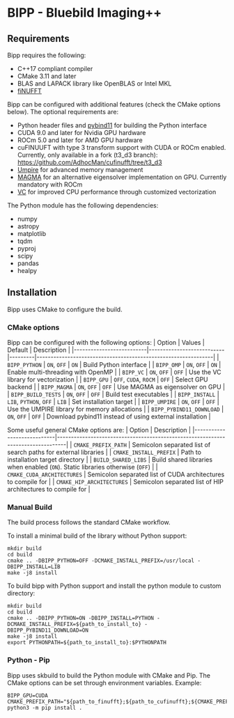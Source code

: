 # BIPP - Bluebild Imaging++

## Requirements
Bipp requires the following:
- C++17 compliant compiler
- CMake 3.11 and later
- BLAS and LAPACK library like OpenBLAS or Intel MKL
- [fiNUFFT](https://github.com/flatironinstitute/finufft)

Bipp can be configured with additional features (check the CMake options below). The optional requirements are:
- Python header files and [pybind11](https://github.com/pybind/pybind11) for building the Python interface
- CUDA 9.0 and later for Nvidia GPU hardware
- ROCm 5.0 and later for AMD GPU hardware
- cuFINUUFT with type 3 transform support with CUDA or ROCm enabled. Currently, only available in a fork (t3_d3 branch): https://github.com/AdhocMan/cufinufft/tree/t3_d3
- [Umpire](https://github.com/LLNL/Umpire) for advanced memory management
- [MAGMA](https://icl.utk.edu/magma/) for an alternative eigensolver implementation on GPU. Currently mandatory with ROCm
- [VC](https://github.com/VcDevel/Vc) for improved CPU performance through customized vectorization

The Python module has the following dependencies:
- numpy
- astropy
- matplotlib
- tqdm
- pyproj
- scipy
- pandas
- healpy


## Installation
Bipp uses CMake to configure the build.

### CMake options
Bipp can be configured with the following options:
| Option                   |  Values                   | Default | Description                                                   |
|--------------------------|---------------------------|---------|---------------------------------------------------------------|
| `BIPP_PYTHON`            |  `ON`, `OFF`              | `ON`    | Build Python interface                                        |
| `BIPP_OMP`               |  `ON`, `OFF`              | `ON`    | Enable multi-threading with OpenMP                            |
| `BIPP_VC`                |  `ON`, `OFF`              | `OFF`   | Use the VC library for vectorization                          |
| `BIPP_GPU`               |  `OFF`, `CUDA`, `ROCM`    | `OFF`   | Select GPU backend                                            |
| `BIPP_MAGMA`             |  `ON`, `OFF`              | `OFF`   | Use MAGMA as eigensolver on GPU                               |
| `BIPP_BUILD_TESTS`       |  `ON`, `OFF`              | `OFF`   | Build test executables                                        |
| `BIPP_INSTALL`           |  `LIB`, `PYTHON`, `OFF`   | `LIB`   | Set installation target                                       |
| `BIPP_UMPIRE`            |  `ON`, `OFF`              | `OFF`   | Use the UMPIRE library for memory allocations                 |
| `BIPP_PYBIND11_DOWNLOAD` |  `ON`, `OFF`              | `OFF`   | Download pybind11 instead of using external installation      |


Some useful general CMake options are:
| Option                     |  Description                                                                    |
|----------------------------|---------------------------------------------------------------------------------|
| `CMAKE_PREFIX_PATH`        |  Semicolon separated list of search paths for external libraries                |
| `CMAKE_INSTALL_PREFIX`     |  Path to installation target directory                                          |
| `BUILD_SHARED_LIBS`        |  Build shared libraries when enabled (`ON`). Static libraries otherwise (`OFF`) |
| `CMAKE_CUDA_ARCHITECTURES` |  Semicolon separated list of CUDA architectures to compile for                  |
| `CMAKE_HIP_ARCHITECTURES`  |  Semicolon separated list of HIP architectures to compile for                   |

### Manual Build
The build process follows the standard CMake workflow.

To install a minimal build of the library without Python support:
```console
mkdir build
cd build
cmake .. -DBIPP_PYTHON=OFF -DCMAKE_INSTALL_PREFIX=/usr/local -DBIPP_INSTALL=LIB
make -j8 install
```


To build bipp with Python support and install the python module to custom directory:
```console
mkdir build
cd build
cmake .. -DBIPP_PYTHON=ON -DBIPP_INSTALL=PYTHON -DCMAKE_INSTALL_PREFIX=${path_to_install_to} -DBIPP_PYBIND11_DOWNLOAD=ON
make -j8 install
export PYTHONPATH=${path_to_install_to}:$PYTHONPATH
```

### Python - Pip
Bipp uses skbuild to build the Python module with CMake and Pip. The CMake options can be set through environment variables. Example:

```console
BIPP_GPU=CUDA CMAKE_PREFIX_PATH="${path_to_finufft};${path_to_cufinufft};${CMAKE_PREFIX_PATH}" python3 -m pip install .
```

